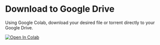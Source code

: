 # Download to Google Drive
Using Google Colab, download your desired file or torrent directly to your Google Drive.

[![Open In Colab](https://colab.research.google.com/assets/colab-badge.svg)](https://colab.research.google.com/github/ArdhiMudaAriska/download-to-gdrive/blob/main/download_to_gdrive.ipynb)
